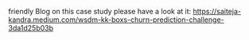friendly Blog on this case study please have a look at it:
https://saiteja-kandra.medium.com/wsdm-kk-boxs-churn-prediction-challenge-3da1d25b03b

